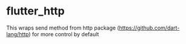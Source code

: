 # flutter_http
This wraps send method from http package (https://github.com/dart-lang/http)
for more control by default
